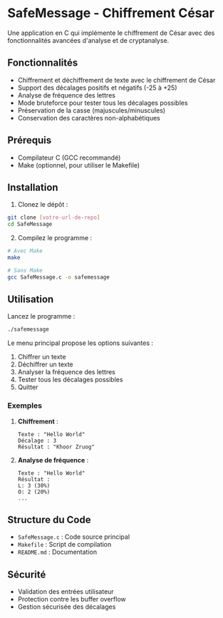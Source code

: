 # SafeMessage - Chiffrement César

Une application en C qui implémente le chiffrement de César avec des fonctionnalités avancées d'analyse et de cryptanalyse.

## Fonctionnalités

- Chiffrement et déchiffrement de texte avec le chiffrement de César
- Support des décalages positifs et négatifs (-25 à +25)
- Analyse de fréquence des lettres
- Mode bruteforce pour tester tous les décalages possibles
- Préservation de la casse (majuscules/minuscules)
- Conservation des caractères non-alphabétiques

## Prérequis

- Compilateur C (GCC recommandé)
- Make (optionnel, pour utiliser le Makefile)

## Installation

1. Clonez le dépôt :
```bash
git clone [votre-url-de-repo]
cd SafeMessage
```

2. Compilez le programme :
```bash
# Avec Make
make

# Sans Make
gcc SafeMessage.c -o safemessage
```

## Utilisation

Lancez le programme :
```bash
./safemessage
```

Le menu principal propose les options suivantes :
1. Chiffrer un texte
2. Déchiffrer un texte
3. Analyser la fréquence des lettres
4. Tester tous les décalages possibles
5. Quitter

### Exemples

1. **Chiffrement** :
   ```
   Texte : "Hello World"
   Décalage : 3
   Résultat : "Khoor Zruog"
   ```

2. **Analyse de fréquence** :
   ```
   Texte : "Hello World"
   Résultat :
   L: 3 (30%)
   O: 2 (20%)
   ...
   ```

## Structure du Code

- `SafeMessage.c` : Code source principal
- `Makefile` : Script de compilation
- `README.md` : Documentation

## Sécurité

- Validation des entrées utilisateur
- Protection contre les buffer overflow
- Gestion sécurisée des décalages
